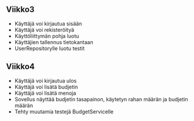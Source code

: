 ## Viikko3
- Käyttäjä voi kirjautua sisään 
- Käyttäjä voi rekisteröityä
- Käyttöliittymän pohja luotu
- Käyttäjien tallennus tietokantaan
- UserRepositorylle luotu testit

## Viikko4
- Käyttäjä voi kirjautua ulos
- Käyttäjä voi lisätä budjetin
- Käyttäjä voi lisätä menoja
- Sovellus näyttää budjetin tasapainon, käytetyn rahan määrän ja budjetin määrän
- Tehty muutamia testejä BudgetServicelle 
